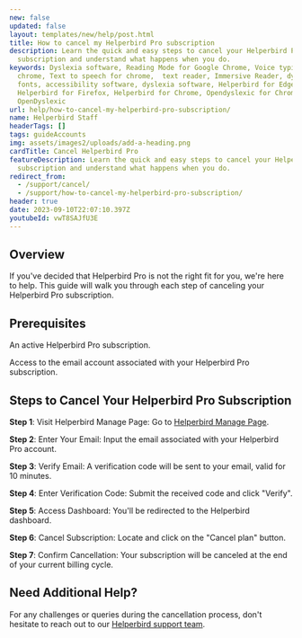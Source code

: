 ```yaml
---
new: false
updated: false
layout: templates/new/help/post.html
title: How to cancel my Helperbird Pro subscription
description: Learn the quick and easy steps to cancel your Helperbird Pro
  subscription and understand what happens when you do.
keywords: Dyslexia software, Reading Mode for Google Chrome, Voice typing for
  chrome, Text to speech for chrome,  text reader, Immersive Reader, dyslexia
  fonts, accessibility software, dyslexia software, Helperbird for Edge,
  Helperbird for Firefox, Helperbird for Chrome, Opendyslexic for Chrome,
  OpenDyslexic
url: help/how-to-cancel-my-helperbird-pro-subscription/
name: Helperbird Staff
headerTags: []
tags: guideAccounts
img: assets/images2/uploads/add-a-heading.png
cardTitle: Cancel Helperbird Pro
featureDescription: Learn the quick and easy steps to cancel your Helperbird Pro
  subscription and understand what happens when you do.
redirect_from:
  - /support/cancel/
  - /support/how-to-cancel-my-helperbird-pro-subscription/
header: true
date: 2023-09-10T22:07:10.397Z
youtubeId: vwT8SAJfU3E
---
```


## Overview

If you've decided that Helperbird Pro is not the right fit for you, we're here to help. This guide will walk you through each step of canceling your Helperbird Pro subscription.

## Prerequisites

An active Helperbird Pro subscription.

Access to the email account associated with your Helperbird Pro subscription.

## Steps to Cancel Your Helperbird Pro Subscription

**Step 1**: Visit Helperbird Manage Page: Go to [Helperbird Manage Page](https://payments.coffeeandfun.com/p/login/cN214adE29toci4bII).

**Step 2**: Enter Your Email: Input the email associated with your Helperbird Pro account.

**Step 3**: Verify Email: A verification code will be sent to your email, valid for 10 minutes.

**Step 4**: Enter Verification Code: Submit the received code and click "Verify".

**Step 5**: Access Dashboard: You'll be redirected to the Helperbird dashboard.

**Step 6**: Cancel Subscription: Locate and click on the "Cancel plan" button.

**Step 7**: Confirm Cancellation: Your subscription will be canceled at the end of your current billing cycle.


## Need Additional Help?

For any challenges or queries during the cancellation process, don't hesitate to reach out to our [Helperbird support team](https://www.helperbird.com/support).
